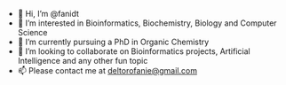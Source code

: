 - 👋 Hi, I’m @fanidt
- 🧪 I’m interested in Bioinformatics, Biochemistry, Biology and Computer Science
- 🧬 I’m currently pursuing a PhD in Organic Chemistry
- 🔬 I’m looking to collaborate on Bioinformatics projects, Artificial Intelligence and any other fun topic
- 📫 Please contact me at deltorofanie@gmail.com


